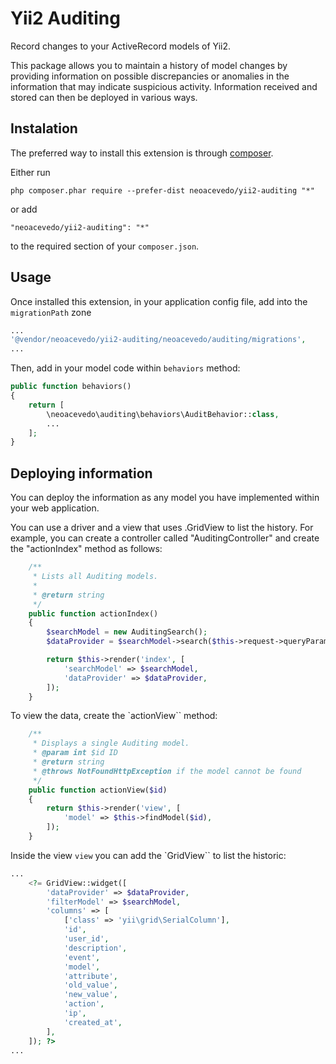 Yii2 Auditing
=============
Record changes to your ActiveRecord models of Yii2. 

This package allows you to maintain a history of model changes by providing information on possible discrepancies or anomalies in the information that may indicate suspicious activity. Information received and stored can then be deployed in various ways. 

Instalation
------------

The preferred way to install this extension is through [composer](http://getcomposer.org/download/).

Either run

```
php composer.phar require --prefer-dist neoacevedo/yii2-auditing "*"
```

or add

```
"neoacevedo/yii2-auditing": "*"
```

to the required section of your `composer.json`.


Usage
-----

Once installed this extension, in your application config file, add into the `migrationPath` zone

```php
...
'@vendor/neoacevedo/yii2-auditing/neoacevedo/auditing/migrations',
...
```

Then, add in your model code within `behaviors` method:

```php
public function behaviors()
{
    return [
        \neoacevedo\auditing\behaviors\AuditBehavior::class,
        ...
    ];
}
```

Deploying information
---

You can deploy the information as any model you have implemented within your web application. 

You can use a driver and a view that uses .GridView to list the history. For example, you can create a controller called "AuditingController" and create the "actionIndex" method as follows: 

```php
    /**
     * Lists all Auditing models.
     *
     * @return string
     */
    public function actionIndex()
    {
        $searchModel = new AuditingSearch();
        $dataProvider = $searchModel->search($this->request->queryParams);

        return $this->render('index', [
            'searchModel' => $searchModel,
            'dataProvider' => $dataProvider,
        ]);
    }
```

To view the data, create the `actionView`` method:

```php
    /**
     * Displays a single Auditing model.
     * @param int $id ID
     * @return string
     * @throws NotFoundHttpException if the model cannot be found
     */
    public function actionView($id)
    {
        return $this->render('view', [
            'model' => $this->findModel($id),
        ]);
    }
```

Inside the view `view` you can add the `GridView`` to list the historic:

```php
...
    <?= GridView::widget([
        'dataProvider' => $dataProvider,
        'filterModel' => $searchModel,
        'columns' => [
            ['class' => 'yii\grid\SerialColumn'],
            'id',
            'user_id',
            'description',
            'event',
            'model',
            'attribute',
            'old_value',
            'new_value',
            'action',
            'ip',
            'created_at',
        ],
    ]); ?>
...
```
